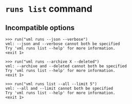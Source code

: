 # `runs list` command

## Incompatible options

    >>> run("vml runs --json --verbose")
    vml: --json and --verbose cannot both be specified
    Try 'vml runs list --help' for more information.
    <exit 1>

    >>> run("vml runs --archive X --deleted")
    vml: --archive and --deleted cannot both be specified
    Try 'vml runs list --help' for more information.
    <exit 1>

    >>> run("vml runs list --all --limit 5")
    vml: --all and --limit cannot both be specified
    Try 'vml runs list --help' for more information.
    <exit 1>
